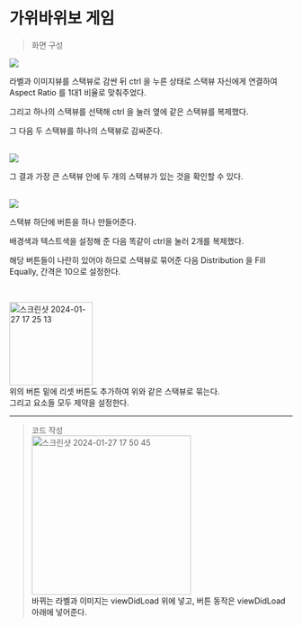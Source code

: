 # 가위바위보 게임 

> 화면 구성

<img src="https://github.com/seongwon030/swift/assets/105052068/a77fc478-5fea-4ff1-8d62-9e530300be35"/>


<p>라벨과 이미지뷰를 스택뷰로 감싼 뒤 ctrl 을 누른 상태로 스택뷰 자신에게 연결하여 Aspect Ratio 를 1대1 비율로 맞춰주었다.</p>
<p>그리고 하나의 스택뷰를 선택해 ctrl 을 눌러 옆에 같은 스택뷰를 복제했다. </p> 
<p>그 다음 두 스택뷰를 하나의 스택뷰로 감싸준다.</p><br>

<img src="https://github.com/seongwon030/swift/assets/105052068/1f6fe6b8-294c-4eda-a9b2-3c6ba38c7f68" />
<p>그 결과 가장 큰 스택뷰 안에 두 개의 스택뷰가 있는 것을 확인할 수 있다.</p><br>

<img src="https://github.com/seongwon030/swift/assets/105052068/856cf283-881b-4e72-a9fd-6bc5ffb378fb" />
<p>스택뷰 하단에 버튼을 하나 만들어준다.</p>
<p>배경색과 텍스트색을 설정해 준 다음 똑같이 ctrl을 눌러 2개를 복제했다.</p>
<p>해당 버튼들이 나란히 있어야 하므로 스택뷰로 묶어준 다음 Distribution 을 Fill Equally, 간격은 10으로 설정한다.</p><br>


<img width="148" alt="스크린샷 2024-01-27 17 25 13" src="https://github.com/seongwon030/swift/assets/105052068/6b8ee20d-54af-4150-b109-505b13f2b1ee"><br>
<a>위의 버튼 밑에 리셋 버튼도 추가하여 위와 같은 스택뷰로 묶는다.</a><br>
<a>그리고 요소들 모두 제약을 설정한다.</a><hr>

> 코드 작성<br>
  <img width="283" alt="스크린샷 2024-01-27 17 50 45" src="https://github.com/seongwon030/swift/assets/105052068/1718888f-aa78-48a9-86f6-7713c0bb81bc"><br>
<a>바뀌는 라벨과 이미지는 viewDidLoad 위에 넣고, 버튼 동작은 viewDidLoad 아래에 넣어준다.</a>
